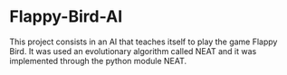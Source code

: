 # Flappy-Bird-AI
This project consists in an AI that teaches itself to play the game Flappy Bird. It was used an evolutionary algorithm called NEAT and it was implemented through the python module NEAT.
